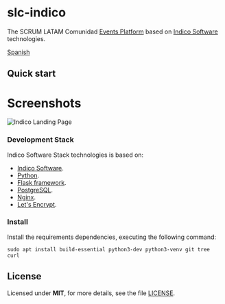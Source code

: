 # slc-indico

The SCRUM LATAM Comunidad [Events Platform](https://eventos.scrumlatamcomunidad.com/) based on  [Indico Software](https://getindico.io/) technologies.

[Spanish](README_es.md)

## Quick start

# Screenshots

![Indico Landing Page](https://github.com/macagua/slc-indico/raw/docs/docs/screenshot_indico_home.png)

### Development Stack

Indico Software Stack technologies is based on:

-   [Indico Software](https://getindico.io/).
-   [Python](https://www.python.org/).
-   [Flask framework](https://flask.palletsprojects.com/en/2.3.x/).
-   [PostgreSQL](https://www.postgresql.org/).
-   [Nginx](https://www.nginx.com/).
-   [Let's Encrypt](https://letsencrypt.org/).

### Install

Install the requirements dependencies, executing the following command:

```shell
sudo apt install build-essential python3-dev python3-venv git tree curl
```

## License

Licensed under **MIT**, for more details, see the file [LICENSE](LICENSE).
